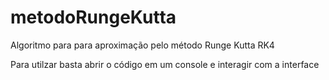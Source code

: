 # metodoRungeKutta
Algoritmo para para aproximação pelo método Runge Kutta RK4

Para utilzar basta abrir o código em um console e interagir com a interface
